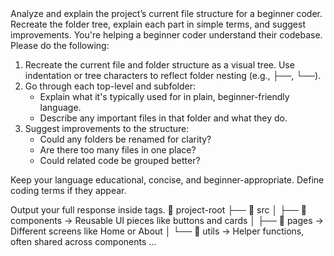 <Task>
Analyze and explain the project’s current file structure for a beginner coder. Recreate the folder tree, explain each part in simple terms, and suggest improvements.
</Task>

<Instructions>
You're helping a beginner coder understand their codebase. Please do the following:

1. Recreate the current file and folder structure as a visual tree. Use indentation or tree characters to reflect folder nesting (e.g., ├──, └──).
2. Go through each top-level and subfolder:
   - Explain what it's typically used for in plain, beginner-friendly language.
   - Describe any important files in that folder and what they do.
3. Suggest improvements to the structure:
   - Could any folders be renamed for clarity?
   - Are there too many files in one place?
   - Could related code be grouped better?

Keep your language educational, concise, and beginner-appropriate. Define coding terms if they appear.

Output your full response inside <explanation> tags.
</Instructions>
<explanation>
📁 project-root
├── 📁 src
│   ├── 📁 components → Reusable UI pieces like buttons and cards
│   ├── 📁 pages → Different screens like Home or About
│   └── 📁 utils → Helper functions, often shared across components
...
</explanation>

